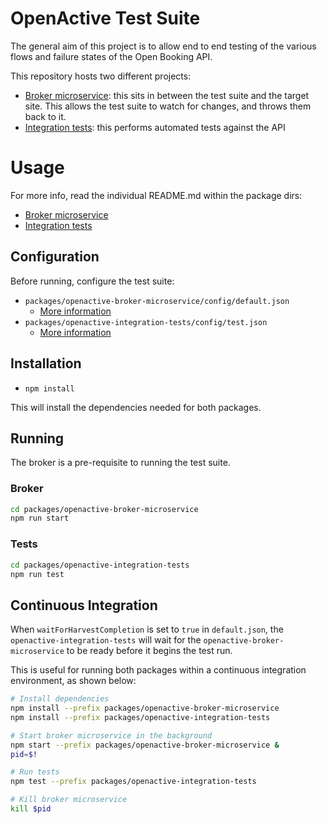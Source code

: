 # OpenActive Test Suite

The general aim of this project is to allow end to end testing of the various flows and failure states of the Open Booking API.

This repository hosts two different projects:
* [Broker microservice](./packages/openactive-broker-microservice/): this sits in between the test suite and the target site. This allows the test suite to watch for changes, and throws them back to it.
* [Integration tests](./packages/openactive-integration-tests): this performs automated tests against the API

# Usage

For more info, read the individual README.md within the package dirs:
* [Broker microservice](./packages/openactive-broker-microservice/)
* [Integration tests](./packages/openactive-integration-tests/)

## Configuration
Before running, configure the test suite:
 - `packages/openactive-broker-microservice/config/default.json`
   - [More information](./packages/openactive-broker-microservice/#configuration)
 - `packages/openactive-integration-tests/config/test.json`
   - [More information](./packages/openactive-integration-tests/#configuration)

## Installation
 - `npm install`
 
This will install the dependencies needed for both packages.

## Running

The broker is a pre-requisite to running the test suite.

### Broker
```bash
cd packages/openactive-broker-microservice
npm run start
```

### Tests
```bash
cd packages/openactive-integration-tests
npm run test
```


## Continuous Integration

When `waitForHarvestCompletion` is set to `true` in `default.json`, the `openactive-integration-tests` will wait for the `openactive-broker-microservice` to be ready before it begins the test run.

This is useful for running both packages within a continuous integration environment, as shown below:

```bash
# Install dependencies
npm install --prefix packages/openactive-broker-microservice
npm install --prefix packages/openactive-integration-tests

# Start broker microservice in the background
npm start --prefix packages/openactive-broker-microservice &
pid=$!

# Run tests
npm test --prefix packages/openactive-integration-tests

# Kill broker microservice
kill $pid
```

